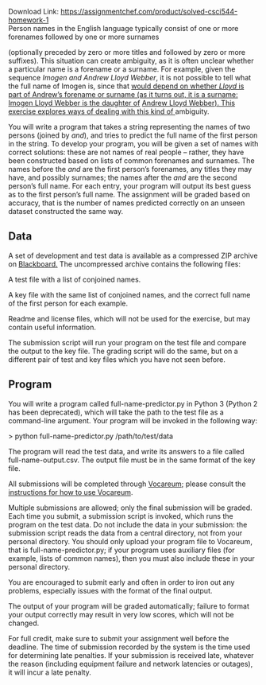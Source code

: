 Download Link: https://assignmentchef.com/product/solved-csci544-homework-1
<br>
Person names in the English language typically consist of one or more forenames followed by one or more surnames

(optionally preceded by zero or more titles and followed by zero or more suffixes). This situation can create ambiguity, as it is often unclear whether a particular name is a forename or a surname. For example, given the sequence <em>Imogen and Andrew Lloyd Webber</em>, it is not possible to tell what the full name of Imogen is, since that <a href="https://en.wikipedia.org/wiki/Imogen_Lloyd_Webber">would depend on whether </a><a href="https://en.wikipedia.org/wiki/Imogen_Lloyd_Webber"><em>Lloyd</em></a><a href="https://en.wikipedia.org/wiki/Imogen_Lloyd_Webber"> is part of Andrew’s forename or surname (as it turns out, it is a surname: </a><a href="https://en.wikipedia.org/wiki/Imogen_Lloyd_Webber">Imo</a><a href="https://en.wikipedia.org/wiki/Imogen_Lloyd_Webber">g</a><a href="https://en.wikipedia.org/wiki/Imogen_Lloyd_Webber">en Llo</a><a href="https://en.wikipedia.org/wiki/Imogen_Lloyd_Webber">y</a><a href="https://en.wikipedia.org/wiki/Imogen_Lloyd_Webber">d Webber</a><a href="https://en.wikipedia.org/wiki/Imogen_Lloyd_Webber"> is the daughter of</a> <a href="https://en.wikipedia.org/wiki/Andrew_Lloyd_Webber">Andrew Llo</a><a href="https://en.wikipedia.org/wiki/Andrew_Lloyd_Webber">y</a><a href="https://en.wikipedia.org/wiki/Andrew_Lloyd_Webber">d Webber</a><a href="https://en.wikipedia.org/wiki/Imogen_Lloyd_Webber">). This exercise explores ways of dealing with this kind of </a>ambiguity.

You will write a program that takes a string representing the names of two persons (joined by <em>and</em>), and tries to predict the full name of the first person in the string. To develop your program, you will be given a set of names with correct solutions: these are not names of real people – rather, they have been constructed based on lists of common forenames and surnames. The names before the <em>and</em> are the first person’s forenames, any titles they may have, and possibly surnames; the names after the <em>and</em> are the second person’s full name. For each entry, your program will output its best guess as to the first person’s full name. The assignment will be graded based on accuracy, that is the number of names predicted correctly on an unseen dataset constructed the same way.

<h2>Data</h2>

A set of development and test data is available as a compressed ZIP archive on <a href="http://blackboard.usc.edu/">Blackboard</a><a href="http://blackboard.usc.edu/">.</a> The uncompressed archive contains the following files:

A test file with a list of conjoined names.

A key file with the same list of conjoined names, and the correct full name of the first person for each example.

Readme and license files, which will not be used for the exercise, but may contain useful information.

The submission script will run your program on the test file and compare the output to the key file. The grading script will do the same, but on a different pair of test and key files which you have not seen before.

<h2>Program</h2>

You will write a program called full-name-predictor.py in Python 3 (Python 2 has been deprecated), which will take the path to the test file as a command-line argument. Your program will be invoked in the following way:

&gt; python full-name-predictor.py /path/to/test/data

The program will read the test data, and write its answers to a file called full-name-output.csv. The output file must be in the same format of the key file.

All submissions will be completed through <a href="https://labs.vocareum.com/main/main.php">Vocareum</a><a href="https://labs.vocareum.com/main/main.php">;</a> please consult the <a href="http://ron.artstein.org/csci544-2020-08/Student-Help-Vocareum.pdf">instructions for how to use Vocareum</a>.

Multiple submissions are allowed; only the final submission will be graded. Each time you submit, a submission script is invoked, which runs the program on the test data. Do not include the data in your submission: the submission script reads the data from a central directory, not from your personal directory. You should only upload your program file to Vocareum, that is full-name-predictor.py; if your program uses auxiliary files (for example, lists of common names), then you must also include these in your personal directory.

You are encouraged to submit early and often in order to iron out any problems, especially issues with the format of the final output.

The output of your program will be graded automatically; failure to format your output correctly may result in very low scores, which will not be changed.

For full credit, make sure to submit your assignment well before the deadline. The time of submission recorded by the system is the time used for determining late penalties. If your submission is received late, whatever the reason (including equipment failure and network latencies or outages), it will incur a late penalty.